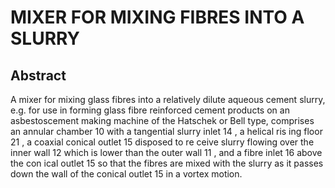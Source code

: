 # MIXER FOR MIXING FIBRES INTO A SLURRY

## Abstract
A mixer for mixing glass fibres into a relatively dilute aqueous cement slurry, e.g. for use in forming glass fibre reinforced cement products on an asbestoscement making machine of the Hatschek or Bell type, comprises an annular chamber 10 with a tangential slurry inlet 14 , a helical ris ing floor 21 , a coaxial conical outlet 15 disposed to re ceive slurry flowing over the inner wall 12 which is lower than the outer wall 11 , and a fibre inlet 16 above the con ical outlet 15 so that the fibres are mixed with the slurry as it passes down the wall of the conical outlet 15 in a vortex motion.